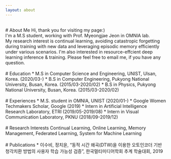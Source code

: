 ```yaml
---
layout: about 
---
```

<br/>
# About Me
Hi, thank you for visiting my page:)<br> I'm a M.S student, working with Prof. Myeongjae Jeon in OMNIA lab.<br>My research interest is continual learning, avoiding catastropic forgetting during training with new data and leveraging episodic memory efficiently under various scenarios. I'm also interested in resource-effcient deep learning inference & training. Please feel free to email me, if you have any question.
</br>
<br/>
# Education
* M.S in Computer Science and Engineering, UNIST, Ulsan, Korea. (2020/03-)
* B.S in Computer Engineering, Pukyong National University, Busan, Korea. (2015/03-2020/02)
* B.S in Physics, Pukyong National University, Busan, Korea. (2015/03-2020/02)
</br>

<br/>
# Experiences
* M.S. student in OMNIA, UNIST (2020/01-)
* Google Women Techmakers Scholar, Google  (2019)
* Intern in Artificial Intelligence Research Laboratory, ETRI (2019/05-2019/08)
* Intern in Visual Communication Laboratory, PKNU  (2018/09-2019/12)
</br>

<br/>
# Research Interests
Continual Learning, Online Learning, Memory Management, Federated Learning, System for Machine Learning
</br>

<br/>
# Publications
* 이수비, 정치윤, “동적 시간 왜곡(DTW)을 이용한 오토인코더 기반 청각치환 방법의 사용자 학습 가능성 검증”, 한국멀티미디어학회 추계 학술대회, 2019
</br>
